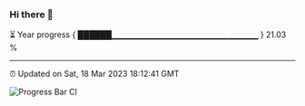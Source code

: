 ### Hi there 👋

⏳ Year progress { ██████▁▁▁▁▁▁▁▁▁▁▁▁▁▁▁▁▁▁▁▁▁▁▁▁ } 21.03 %

---

⏰ Updated on Sat, 18 Mar 2023 18:12:41 GMT

![Progress Bar CI](https://github.com/liununu/liununu/workflows/Progress%20Bar%20CI/badge.svg)
